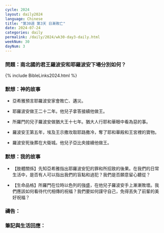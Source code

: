 ```yaml
---
cycle: 2024
layout: daily2024
language: Chinese
title: "第30週 第3天 日漸敗亡"
date: 2024-07-24
categories: daily
permalink: /daily/2024/wk30-day3-daily.html
weekNum: 30
dayNum: 3
---
```


### 問題：南北國的君王羅波安和耶羅波安下場分別如何？

{% include BibleLinks2024.html %}

### 默想：神的故事 
+ 亞希雅預言耶羅波安家會敗亡、遘災。

+ 耶羅波安做王二十二年。他兒子拿答接續他做王。

+ 所羅門的兒子羅波安做猶大王十七年。猶大人行耶和華眼中看為惡的事。

+ 羅波安王第五年，埃及王示撒攻取耶路撒冷，奪了耶和華殿和王宮裡的寶物。

+ 羅波安死後葬在大衛城。他兒子亞比央接續他做王。

### 默想：我的故事
+ 【肢體關係】先知亞希雅指出耶羅波安犯的罪和所招致的後果。在我們的日常生活中，是否有人可以指出我們的盲點和過犯？我們是否願意留心聽從？

+ 【生命品格】所羅門在位時以色列的強盛，在他兒子羅波安手上漸漸敗壞。我們應該如何看待代代相傳的祝福？我們要如何謹守自己，免得丟失了前輩的美好祝福？

### 禱告：

### 筆記與生活回應：
